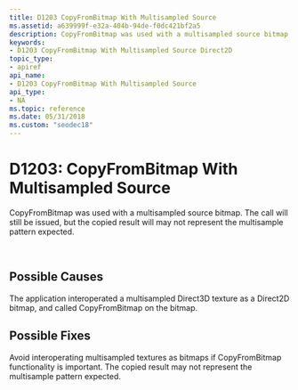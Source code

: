 ```yaml
---
title: D1203 CopyFromBitmap With Multisampled Source
ms.assetid: a639999f-e32a-404b-94de-f0dc421bf2a5
description: CopyFromBitmap was used with a multisampled source bitmap. The call will still be issued, but the copied result will may not represent the multisample pattern expected.
keywords:
- D1203 CopyFromBitmap With Multisampled Source Direct2D
topic_type:
- apiref
api_name:
- D1203 CopyFromBitmap With Multisampled Source
api_type:
- NA
ms.topic: reference
ms.date: 05/31/2018
ms.custom: "seodec18"
---
```


# D1203: CopyFromBitmap With Multisampled Source

CopyFromBitmap was used with a multisampled source bitmap. The call will still be issued, but the copied result will may not represent the multisample pattern expected.






 

## Possible Causes

The application interoperated a multisampled Direct3D texture as a Direct2D bitmap, and called CopyFromBitmap on the bitmap.

## Possible Fixes

Avoid interoperating multisampled textures as bitmaps if CopyFromBitmap functionality is important. The copied result may not represent the multisample pattern expected.

 

 





